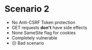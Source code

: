 # Scenario 2

- No Anti-CSRF Token protection
- GET requests **don't** have side effects
- None SameSite flag for cookies
- Completely vulnerable
- ☹️ Bad scenario
